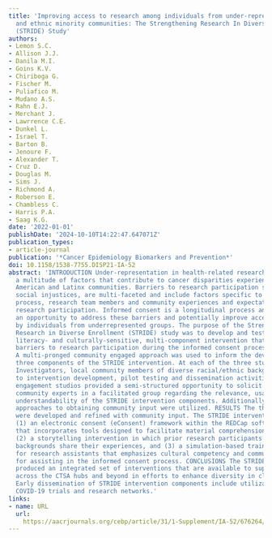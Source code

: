 ```yaml
---
title: 'Improving access to research among individuals from under-represented racial
  and ethnic minority communities: The Strengthening Research In Diverse Enrollment
  (STRIDE) Study'
authors:
- Lemon S.C.
- Allison J.J.
- Danila M.I.
- Goins K.V.
- Chiriboga G.
- Fischer M.
- Puliafico M.
- Mudano A.S.
- Rahn E.J.
- Merchant J.
- Lawrrence C.E.
- Dunkel L.
- Israel T.
- Barton B.
- Jenoure F.
- Alexander T.
- Cruz D.
- Douglas M.
- Sims J.
- Richmond A.
- Roberson E.
- Chambless C.
- Harris P.A.
- Saag K.G.
date: '2022-01-01'
publishDate: '2024-10-10T14:22:47.647071Z'
publication_types:
- article-journal
publication: '*Cancer Epidemiology Biomarkers and Prevention*'
doi: 10.1158/1538-7755.DISP21-IA-52
abstract: 'INTRODUCTION Under-representation in health-related research is one of
  a multitude of factors that contribute to cancer disparities experienced by African
  American and Latinx communities. Barriers to research participation stem from historical
  social injustices, are multi-faceted and include factors specific to the research
  process, research team members and community experiences and expectations about
  research participation. Informed consent is a longitudinal process and represents
  an opportunity to address these barriers and potentially improve access to research
  by individuals from underrepresented groups. The purpose of the Strengthening Translational
  Research in Diverse Enrollment (STRIDE) study was to develop and test an integrated,
  literacy- and culturally-sensitive, multi-component intervention that addresses
  barriers to research participation during the informed consent process. METHODS
  A multi-pronged community engaged approach was used to inform the development the
  three components of the STRIDE intervention. At each of the three study sites, Community
  Investigators, local community members of diverse racial/ethnic backgrounds, contribute
  to intervention development, pilot testing and dissemination activities. Community
  engagement studios provided a semi-structured opportunity to solicit feedback from
  community experts in a facilitated group regarding the relevance, usability and
  understandability of the STRIDE intervention components. Additionally, component-specific
  approaches to obtaining community input were utilized. RESULTS The three components
  were developed and refined with community input. The STRIDE intervention includes:
  (1) an electronic consent (eConsent) framework within the REDCap software platform
  that incorporates tools designed to facilitate material comprehension and relevance,
  (2) a storytelling intervention in which prior research participants from diverse
  backgrounds share their experiences, and (3) a simulation-based training program
  for research assistants that emphasizes cultural competency and communication skills
  for assisting in the informed consent process. CONCLUSIONS The STRIDE project had
  produced an integrated set of interventions that are available to support researchers
  across the CTSA hubs and beyond in efforts to enhance diversity in clinical research.
  Early dissemination of STRIDE intervention components include utilization in national
  COVID-19 trials and research networks.'
links:
- name: URL
  url: 
    https://aacrjournals.org/cebp/article/31/1-Supplement/IA-52/676264/Abstract-IA-52-Improving-access-to-research-among
---
```

